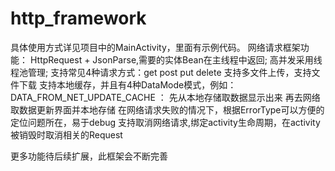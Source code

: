 # http_framework
具体使用方式详见项目中的MainActivity，里面有示例代码。
网络请求框架功能：
HttpRequest + JsonParse,需要的实体Bean在主线程中返回;
高并发采用线程池管理;
支持常见4种请求方式：get post put delete
支持多文件上传，支持文件下载
支持本地缓存，并且有4种DataMode模式，例如：DATA_FROM_NET_UPDATE_CACHE ： 先从本地存储取数据显示出来 再去网络取数据更新界面并本地存储
在网络请求失败的情况下，根据ErrorType可以方便的定位问题所在，易于debug
支持取消网络请求,绑定activity生命周期，在activity被销毁时取消相关的Request

更多功能待后续扩展，此框架会不断完善   
